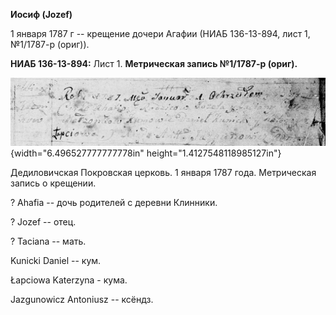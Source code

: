 **Иосиф (Jozef)**

1 января 1787 г -- крещение дочери Агафии (НИАБ 136-13-894, лист 1,
№1/1787-р (ориг)).

**НИАБ 136-13-894:** Лист 1. **Метрическая запись №1/1787-р (ориг).**

![](./media/5a22489ea3afaa6ca1690513d6f2d7a9c42d8c0d.png){width="6.496527777777778in"
height="1.4127548118985127in"}

Дедиловичская Покровская церковь. 1 января 1787 года. Метрическая запись
о крещении.

? Ahafia -- дочь родителей с деревни Клинники.

? Jozef -- отец.

? Taciana -- мать.

Kunicki Daniel -- кум.

Łapciowa Katerzyna - кума.

Jazgunowicz Antoniusz -- ксёндз.
